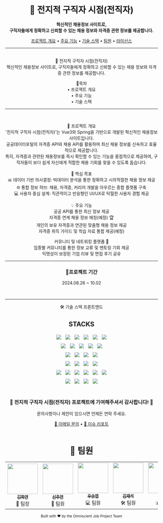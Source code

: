 
<h1 align="center">🚀 전지적 구직자 시점(전직자)</h1>

<p align="center">
  <strong>혁신적인 채용정보 사이트로, <br>구직자들에게 정확하고 신뢰할 수 있는 채용 정보와 자격증 관련 정보를 제공합니다.</strong>
</p>
<p align="center">
  <a href="#프로젝트-개요">프로젝트 개요</a> •
  <a href="#주요-기능">주요 기능</a> •
  <a href="#기술-스택">기술 스택</a> •
  <a href="#팀원">팀원</a> •
  <a href="#라이선스">라이선스</a>
</p>
<hr>
<br>
<center>
🚀 전지적 구직자 시점(전직자)<br>
혁신적인 채용정보 사이트로, 구직자들에게 정확하고 신뢰할 수 있는 채용 정보와 자격증 관련 정보를 제공합니다.

📌목차<br>
 • 프로젝트 개요<br>
 • 주요 기능<br>
 • 기술 스택<br>
<hr><br>

🌟 프로젝트 개요<br>
'전지적 구직자 시점(전직자)'는 Vue3와 Spring을 기반으로 개발된 혁신적인 채용정보 사이트입니다.<br> 공공데이터포털의 자격증 API와 채용 API를 활용하여 최신 채용 정보를 신속하고 효율적으로 제공합니다. <br>특히, 자격증과 관련된 채용정보를 즉시 확인할 수 있는 기능을 중점적으로 제공하여, 구직자들이 보다 쉽게 자신에게 적합한 채용 기회를 찾을 수 있도록 돕습니다.<br><br>
🎯 핵심 목표<br>
📊 데이터 기반 의사결정: 빅데이터 분석을 통한 정확하고 시의적절한 채용 정보 제공<br>
🌐 통합 정보 허브: 채용, 자격증, 커리어 개발을 아우르는 종합 플랫폼 구축<br>
💻 사용자 중심 설계: 직관적이고 반응형인 UI/UX로 탁월한 사용자 경험 제공<br>

💡 주요 기능<br>
공공 API를 통한 최신 정보 제공<br>
자격증 연계 채용 정보 매칭(예정) 🏆<br>
개인의 보유 자격증과 연관된 맞춤형 채용 정보 제공<br>
자격증 취득 가이드 및 학습 자료 통합 제공(예정)<br>

커뮤니티 및 네트워킹 플랫폼 💬<br>
업종별 커뮤니티를 통한 정보 교류 및 멘토링 기회 제공<br>
익명성이 보장된 기업 리뷰 및 면접 후기 공유<br>
<hr>

 <h3 align="center">🚀프로젝트 기간</h3>
  <p align="center">2024.08.26 ~ 10.02</p>
  <br>
<hr>
🛠 기술 스택
프론트엔드
<h2 align="center">STACKS</h2>
<div align="center">
  <img src="https://img.shields.io/badge/CSS3-1572B6?style=for-the-badge&logo=CSS3&logoColor=white" style="display: inline-block; margin: 5px;">
  <img src="https://img.shields.io/badge/HTML3-EE4C2C?style=for-the-badge&logo=HTML3&logoColor=white" style="display: inline-block; margin: 5px;">
  <img src="https://img.shields.io/badge/TEMURINJDK17-3776AB?style=for-the-badge&logo=TEMURINJDK17&logoColor=white" style="display: inline-block; margin: 5px;">
  <img src="https://img.shields.io/badge/JAVASCRIPT-5C3EE8?style=for-the-badge&logo=JAVASCRIPT&logoColor=white" style="display: inline-block; margin: 5px;">
  <img src="https://img.shields.io/badge/DART-FF6F00?style=for-the-badge&logo=DART&logoColor=white" style="display: inline-block; margin: 5px;">
  <img src="https://img.shields.io/badge/MARKDOWN-006600?style=for-the-badge&logo=MARKDOWN&logoColor=white" style="display: inline-block; margin: 5px;">
</div>
<div align="center">
  <img src="https://img.shields.io/badge/SPRING-00CBC6?style=for-the-badge&logo=SPRING&logoColor=white" style="display: inline-block; margin: 5px;">
  <img src="https://img.shields.io/badge/SPRING_BOOT-F0047F?style=for-the-badge&logo=SPRING BOOT&logoColor=white" style="display: inline-block; margin: 5px;">
  <img src="https://img.shields.io/badge/SPRING_SECURITY-0288D1?style=for-the-badge&logo=SPRING SECURITY&logoColor=white" style="display: inline-block; margin: 5px;">
  <img src="https://img.shields.io/badge/SPRING_DATA_JPA-F58025?style=for-the-badge&logo=SPRING DATA JPA&logoColor=white" style="display: inline-block; margin: 5px;">
  <img src="https://img.shields.io/badge/JSON_WEB_TOKEN-FFF000?style=for-the-badge&logo=JSON WEB TOKEN&logoColor=white" style="display: inline-block; margin: 5px;">
</div>
<div align="center">
  <img src="https://img.shields.io/badge/VUE.JS-00CBC6?style=for-the-badge&logo=VUE.JS&logoColor=white" style="display: inline-block; margin: 5px;">
  <img src="https://img.shields.io/badge/NODE.JS-F0047F?style=for-the-badge&logo=NODE.JS&logoColor=white" style="display: inline-block; margin: 5px;">
  <img src="https://img.shields.io/badge/AXIOS-0288D1?style=for-the-badge&logo=AXIOS&logoColor=white" style="display: inline-block; margin: 5px;">
  <img src="https://img.shields.io/badge/FLUTTER-F58025?style=for-the-badge&logo=FLUTTER&logoColor=white" style="display: inline-block; margin: 5px;">
</div>
<div align="center">
  <img src="https://img.shields.io/badge/INTELLIJ IDEA-4285F4?style=for-the-badge&logo=INTELLIJ IDEA&logoColor=white" style="display: inline-block; margin: 5px;">
  <img src="https://img.shields.io/badge/VISUAL STUDIO CODE-F0047F?style=for-the-badge&logo=VISUAL STUDIO CODE&logoColor=white" style="display: inline-block; margin: 5px;">
  <img src="https://img.shields.io/badge/ANDROID STUDIO-0288D1?style=for-the-badge&logo=ANDROID STUDIO&logoColor=white" style="display: inline-block; margin: 5px;">
  <img src="https://img.shields.io/badge/MYSQL-F58025?style=for-the-badge&logo=MYSQL&logoColor=white" style="display: inline-block; margin: 5px;">
</div>
<div align="center">
  <img src="https://img.shields.io/badge/GIT-4285F4?style=for-the-badge&logo=GIT&logoColor=white" style="display: inline-block; margin: 5px;">
  <img src="https://img.shields.io/badge/GITHUB-F0047F?style=for-the-badge&logo=GITHUB&logoColor=white" style="display: inline-block; margin: 5px;">
  <img src="https://img.shields.io/badge/GRADLE-0288D1?style=for-the-badge&logo=GRADLE&logoColor=white" style="display: inline-block; margin: 5px;">
  <img src="https://img.shields.io/badge/DOCKER-F58025?style=for-the-badge&logo=DOCKER&logoColor=white" style="display: inline-block; margin: 5px;">
  <img src="https://img.shields.io/badge/JENKINS-006600?style=for-the-badge&logo=JENKINS&logoColor=white" style="display: inline-block; margin: 5px;">
  <img src="https://img.shields.io/badge/VERCEL-F0047F?style=for-the-badge&logo=VERCEL&logoColor=white" style="display: inline-block; margin: 5px;">
</div>
<div align="center">
  <img src="https://img.shields.io/badge/NOTION-FFF000?style=for-the-badge&logo=NOTION&logoColor=white" style="display: inline-block; margin: 5px;">
  <img src="https://img.shields.io/badge/FIGMA-F0047F?style=for-the-badge&logo=FIGMA&logoColor=white" style="display: inline-block; margin: 5px;">
  <img src="https://img.shields.io/badge/MIRO-0288D1?style=for-the-badge&logo=MIRO&logoColor=white" style="display: inline-block; margin: 5px;">
  <img src="https://img.shields.io/badge/CANVA-006600?style=for-the-badge&logo=CANVA&logoColor=white" style="display: inline-block; margin: 5px;">
</div>

<br>

<div align="center">
  <h3>🌟 전지적 구직자 시점(전직자) 프로젝트에 기여해주셔서 감사합니다! 🌟</h3>
  <p>문의사항이나 제안이 있으시면 언제든 연락 주세요.</p>
  <a href="mailto:project@example.com">📧 이메일 문의</a> •
  <a href="https://github.com/your-username/your-repo/issues">🐛 이슈 리포트</a>
</div>
<br>
<table>
  <tr><h1>👥 팀원
    <td align="center"><a href="https://github.com/KHY90"><img src="https://avatars.githubusercontent.com/KHY90" width="100px;" alt=""/><br /><sub><b>김화연</b></sub></a><br />👑 팀장</td>
    <td align="center"><a href="https://github.com/shinjoo12"><img src="https://avatars.githubusercontent.com/u/166350778?v=4" width="100px;" alt=""/><br /><sub><b>신주연</b></sub></a><br />🎨 팀원</td>
    <td align="center"><a href="https://github.com/wooseungyeop"><img src="https://avatars.githubusercontent.com/u/166350761?v=4" width="100px;" alt=""/><br /><sub><b>우승엽</b></sub></a><br />💻 팀원</td>
    <td align="center"><a href="https://github.com/kimjaesuk"><img src="https://avatars.githubusercontent.com/u/166350670?v=4" width="100px;" alt=""/><br /><sub><b>김재석</b></sub></a><br />🛠 팀원</td>
    <td align="center"><a href="https://github.com/Jin-tonix"><img src="https://avatars.githubusercontent.com/Jin-tonix" width="100px;" alt=""/><br /><sub><b>목진희</b></sub></a><br />📊 팀원</td>
  </tr>
</table>
<div align="center">
  <sub>Built with ❤️ by the Omniscient Job Project Team</sub>
</div>
